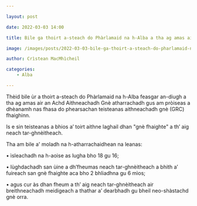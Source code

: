 ```yaml
---

layout: post

date: 2022-03-03 14:00

title: Bile ga thoirt a-steach do Phàrlamaid na h-Alba a tha ag amas air a dhèanamh nas fhasa do phearsachan an aithne ghnè laghail atharrachadh

image: /images/posts/2022-03-03-bile-ga-thoirt-a-steach-do-pharlamaid-na-h-alba-a-tha-ag-amas-air-a-dheanamh-nas-fhasa-do-phearsachan-an-aithne-ghne-laghail-atharrachadh.jpg

author: Crìstean MacMhìcheil

categories:
    - Alba

---
```


Thèid bile ùr a thoirt a-steach do Phàrlamaid na h-Alba feasgar an-diugh a tha ag amas air an Achd Aithneachadh Gnè atharrachadh gus am pròiseas a dhèanamh nas fhasa do phearsachan teisteanas aithneachadh gnè (GRC) fhaighinn.

<!--more-->

Is e sin teisteanas a bhios a’ toirt aithne laghail dhan "gnè fhaighte" a th’ aig neach tar-ghnèitheach.

Tha am bile a' moladh na h-atharrachaidhean na leanas:

• ìsleachadh na h-aoise as lugha bho 18 gu 16;

•  lùghdachadh san ùine a dh’fheumas neach tar-ghnèitheach a bhith a’ fuireach san gnè fhaighte aca bho 2 bhliadhna gu 6 mìos;

•  agus cur às dhan fheum a th’ aig neach tar-ghnèitheach air breithneachadh meidigeach a thathar a’ dearbhadh gu bheil neo-shàstachd gnè orra.